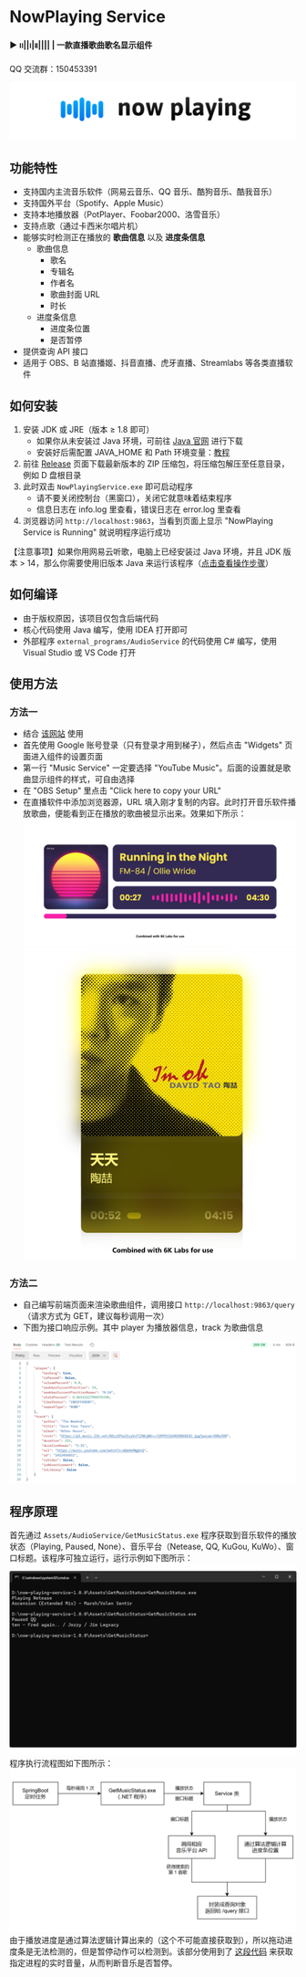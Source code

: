 # NowPlaying Service

**▶︎ ၊၊||၊|။|||| |   一款直播歌曲歌名显示组件**

QQ 交流群：150453391

![](/images/now_playing_release_banner.png)



## 功能特性

- 支持国内主流音乐软件（网易云音乐、QQ 音乐、酷狗音乐、酷我音乐）
- 支持国外平台（Spotify、Apple Music）
- 支持本地播放器（PotPlayer、Foobar2000、洛雪音乐）
- 支持点歌（通过卡西米尔唱片机）
- 能够实时检测正在播放的 **歌曲信息** 以及 **进度条信息**
  - 歌曲信息
    - 歌名
    - 专辑名
    - 作者名
    - 歌曲封面 URL
    - 时长
  - 进度条信息
    - 进度条位置
    - 是否暂停
- 提供查询 API 接口
- 适用于 OBS、B 站直播姬、抖音直播、虎牙直播、Streamlabs 等各类直播软件



## 如何安装

1. 安装 JDK 或 JRE（版本 ≥ 1.8 即可）
   - 如果你从未安装过 Java 环境，可前往 [Java 官网](https://www.java.com/zh-CN/) 进行下载
   - 安装好后需配置 JAVA_HOME 和 Path 环境变量：[教程](https://www.bilibili.com/video/BV1uJ411k7wy?p=9)
2. 前往 [Release](https://github.com/Widdit/now-playing-service/releases) 页面下载最新版本的 ZIP 压缩包，将压缩包解压至任意目录，例如 D 盘根目录
3. 此时双击 `NowPlayingService.exe` 即可启动程序
   - 请不要关闭控制台（黑窗口），关闭它就意味着结束程序
   - 信息日志在 info.log 里查看，错误日志在 error.log 里查看
4. 浏览器访问 `http://localhost:9863`，当看到页面上显示 "NowPlaying Service is Running" 就说明程序运行成功

【注意事项】如果你用网易云听歌，电脑上已经安装过 Java 环境，并且 JDK 版本 > 14，那么你需要使用旧版本 Java 来运行该程序（[点击查看操作步骤](https://www.kdocs.cn/l/cmfQeMoUD87z)）



## 如何编译

- 由于版权原因，该项目仅包含后端代码
- 核心代码使用 Java 编写，使用 IDEA 打开即可
- 外部程序 `external_programs/AudioService` 的代码使用 C# 编写，使用 Visual Studio 或 VS Code 打开



## 使用方法

### 方法一

- 结合 [该网站](https://6klabs.com/amuse) 使用
- 首先使用 Google 账号登录（只有登录才用到梯子），然后点击 "Widgets" 页面进入组件的设置页面
- 第一行 "Music Service" 一定要选择 "YouTube Music"。后面的设置就是歌曲显示组件的样式，可自由选择
- 在 "OBS Setup" 里点击 "Click here to copy your URL"
- 在直播软件中添加浏览器源，URL 填入刚才复制的内容。此时打开音乐软件播放歌曲，便能看到正在播放的歌曲被显示出来。效果如下所示：
![](/images/sample_1.png)
![](/images/sample_2.png)

### 方法二

- 自己编写前端页面来渲染歌曲组件，调用接口 `http://localhost:9863/query`（请求方式为 GET，建议每秒调用一次）
- 下图为接口响应示例。其中 player 为播放器信息，track 为歌曲信息

![](/images/query_response.png)



## 程序原理

首先通过 `Assets/AudioService/GetMusicStatus.exe` 程序获取到音乐软件的播放状态（Playing, Paused, None）、音乐平台（Netease, QQ, KuGou, KuWo）、窗口标题。该程序可独立运行，运行示例如下图所示：
![](/images/getMusicStatus_output.png)
程序执行流程图如下图所示：
![](/images/flow_chart.png)
由于播放进度是通过算法逻辑计算出来的（这个不可能直接获取到），所以拖动进度条是无法检测的，但是暂停动作可以检测到。该部分使用到了 [这段代码](https://stackoverflow.com/questions/23182880/check-if-an-application-emits-sound) 来获取指定进程的实时音量，从而判断音乐是否暂停。
